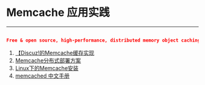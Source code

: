 

# Memcache 应用实践
---

```json

Free & open source, high-performance, distributed memory object caching system

```


1. [【Discuz!的Memcache缓存实现](http://www.ccvita.com/261.html)
2. [ Memcache分布式部署方案](http://www.ccvita.com/395.html)
3. [Linux下的Memcache安装](http://www.ccvita.com/257.html)
4. [memcached 中文手册](http://www.jinbuguo.com/man/memcached.html)
